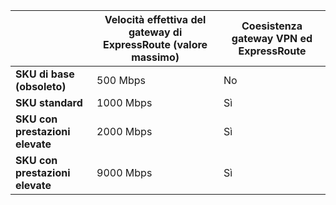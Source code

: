 |  | **Velocità effettiva del gateway di ExpressRoute (valore massimo)** | **Coesistenza gateway VPN ed ExpressRoute** |
| --- | --- | --- |
| **SKU di base (obsoleto)** |500 Mbps |No  |
| **SKU standard** |1000 Mbps |Sì |
| **SKU con prestazioni elevate** |2000 Mbps |Sì |
| **SKU con prestazioni elevate** |9000 Mbps |Sì |

